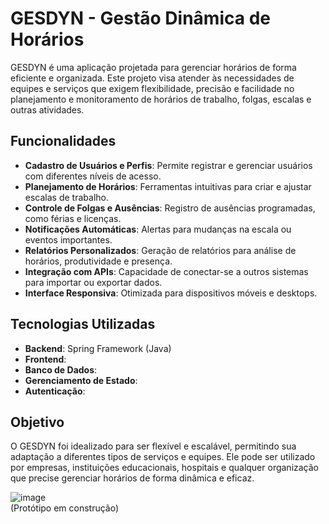 ﻿# GESDYN - Gestão Dinâmica de Horários

GESDYN é uma aplicação projetada para gerenciar horários de forma eficiente e organizada. Este projeto visa atender às necessidades de equipes e serviços que exigem flexibilidade, precisão e facilidade no planejamento e monitoramento de horários de trabalho, folgas, escalas e outras atividades.

## Funcionalidades
- **Cadastro de Usuários e Perfis**: Permite registrar e gerenciar usuários com diferentes níveis de acesso.
- **Planejamento de Horários**: Ferramentas intuitivas para criar e ajustar escalas de trabalho.
- **Controle de Folgas e Ausências**: Registro de ausências programadas, como férias e licenças.
- **Notificações Automáticas**: Alertas para mudanças na escala ou eventos importantes.
- **Relatórios Personalizados**: Geração de relatórios para análise de horários, produtividade e presença.
- **Integração com APIs**: Capacidade de conectar-se a outros sistemas para importar ou exportar dados.
- **Interface Responsiva**: Otimizada para dispositivos móveis e desktops.

## Tecnologias Utilizadas
- **Backend**: Spring Framework (Java)
- **Frontend**: 
- **Banco de Dados**: 
- **Gerenciamento de Estado**: 
- **Autenticação**: 

## Objetivo
O GESDYN foi idealizado para ser flexível e escalável, permitindo sua adaptação a diferentes tipos de serviços e equipes. Ele pode ser utilizado por empresas, instituições educacionais, hospitais e qualquer organização que precise gerenciar horários de forma dinâmica e eficaz. 

![image](https://github.com/user-attachments/assets/13bb9fc9-064e-41f3-b69e-cb93cf358935)  
(Protótipo em construção)
